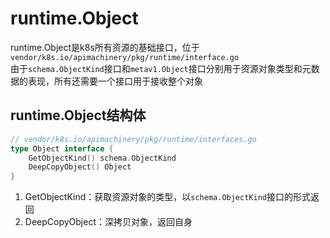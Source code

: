 # runtime.Object
runtime.Object是k8s所有资源的基础接口，位于`vendor/k8s.io/apimachinery/pkg/runtime/interface.go`  
由于`schema.ObjectKind`接口和`metav1.Object`接口分别用于资源对象类型和元数据的表现，所有还需要一个接口用于接收整个对象

## runtime.Object结构体
```go
// vendor/k8s.io/apimachinery/pkg/runtime/interfaces.go
type Object interface {
	GetObjectKind() schema.ObjectKind
	DeepCopyObject() Object
}
```
1. GetObjectKind：获取资源对象的类型，以`schema.ObjectKind`接口的形式返回
2. DeepCopyObject：深拷贝对象，返回自身